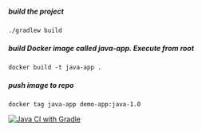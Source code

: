 ##### build the project

    ./gradlew build

##### build Docker image called java-app. Execute from root

    docker build -t java-app .
    
##### push image to repo 

    docker tag java-app demo-app:java-1.0
    
[![Java CI with Gradle](https://github.com/vthotigar-cscc/week10-thotiv1-my-project/actions/workflows/ci.yml/badge.svg)](https://github.com/vthotigar-cscc/week10-thotiv1-my-project/actions/workflows/ci.yml)
